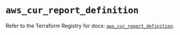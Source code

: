 # `aws_cur_report_definition`

Refer to the Terraform Registry for docs: [`aws_cur_report_definition`](https://registry.terraform.io/providers/hashicorp/aws/6.6.0/docs/resources/cur_report_definition).
